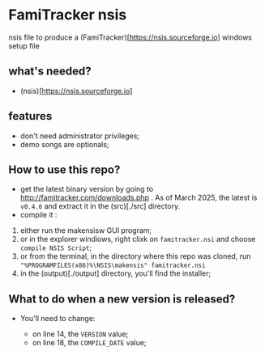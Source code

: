 # FamiTracker nsis

nsis file to produce a (FamiTracker)[https://nsis.sourceforge.io] windows setup file

## what's needed?

* (nsis)[https://nsis.sourceforge.io]

## features

* don't need administrator privileges;
* demo songs are optionals;

## How to use this repo?

* get the latest binary version by going to http://famitracker.com/downloads.php . As of March 2025, the latest is `v0.4.6` and extract it in the (src)[./src] directory.
* compile it :

 1. either run the makensisw GUI program;
 2. or in the explorer windiows, right clixk on `famitracker.nsi` and choose `compile NSIS Script`;
 3. or from the terminal, in the directory where this repo was  cloned, run `"%PROGRAMFILES(x86)%\NSIS\makensis" famitracker.nsi`
 4. in the (output)[./output] directory, you'll find the installer;
 
## What to do when a new version is released?

* You'll need to change:

  * on line 14, the `VERSION` value;
  * on line 18, the `COMPILE_DATE` value;

